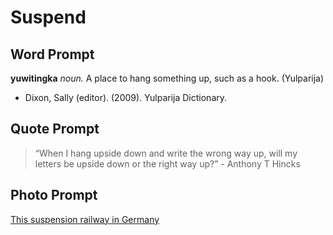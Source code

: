 # Suspend

## Word Prompt

**yuwitingka** _noun._ A place to hang something up, such as a hook. (Yulparija)

+ Dixon, Sally (editor). (2009). Yulparija Dictionary.

## Quote Prompt

> “When I hang upside down and write the wrong way up, will my letters be upside down or the right way up?” - Anthony T Hincks

## Photo Prompt

[This suspension railway in Germany](https://commons.wikimedia.org/wiki/File:Wuppertal-100508-12833-Uferstra%C3%9Fe.jpg)
